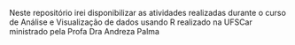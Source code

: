 Neste repositório irei disponibilizar as atividades realizadas durante o curso de Análise e Visualização de dados usando R realizado na UFSCar ministrado pela Profa Dra Andreza Palma
